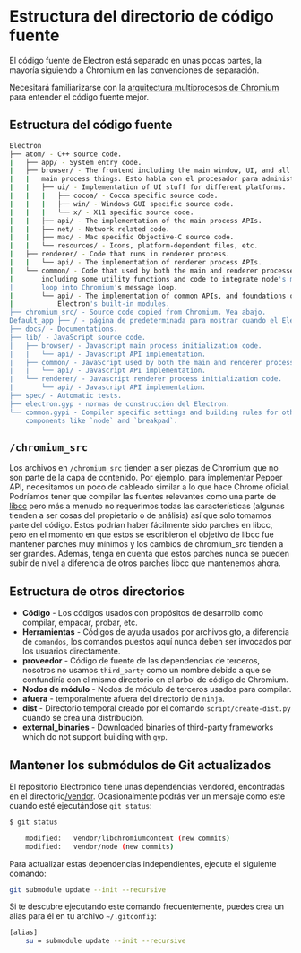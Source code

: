 # Estructura del directorio de código fuente

El código fuente de Electron está separado en unas pocas partes, la mayoría siguiendo a Chromium en las convenciones de separación.

Necesitará familiarizarse con la [arquitectura multiprocesos de Chromium](https://dev.chromium.org/developers/design-documents/multi-process-architecture) para entender el código fuente mejor.

## Estructura del código fuente

```sh
Electron
├── atom/ - C++ source code.
|   ├── app/ - System entry code.
|   ├── browser/ - The frontend including the main window, UI, and all of the
|   |   main process things. Esto habla con el procesador para administrar páginas web.
|   |   ├── ui/ - Implementation of UI stuff for different platforms.
|   |   |   ├── cocoa/ - Cocoa specific source code.
|   |   |   ├── win/ - Windows GUI specific source code.
|   |   |   └── x/ - X11 specific source code.
|   |   ├── api/ - The implementation of the main process APIs.
|   |   ├── net/ - Network related code.
|   |   ├── mac/ - Mac specific Objective-C source code.
|   |   └── resources/ - Icons, platform-dependent files, etc.
|   ├── renderer/ - Code that runs in renderer process.
|   |   └── api/ - The implementation of renderer process APIs.
|   └── common/ - Code that used by both the main and renderer processes,
|       including some utility functions and code to integrate node's message
|       loop into Chromium's message loop.
|       └── api/ - The implementation of common APIs, and foundations of
|           Electron's built-in modules.
├── chromium_src/ - Source code copied from Chromium. Vea abajo.
Default_app ├── / - página de predeterminada para mostrar cuando el Electron se inicia sin |   proporciona una aplicación.
├── docs/ - Documentations.
├── lib/ - JavaScript source code.
|   ├── browser/ - Javascript main process initialization code.
|   |   └── api/ - Javascript API implementation.
|   ├── common/ - JavaScript used by both the main and renderer processes
|   |   └── api/ - Javascript API implementation.
|   └── renderer/ - Javascript renderer process initialization code.
|       └── api/ - Javascript API implementation.
├── spec/ - Automatic tests.
├── electron.gyp - normas de construcción del Electron.
└── common.gypi - Compiler specific settings and building rules for other
    components like `node` and `breakpad`.
```

## `/chromium_src`

Los archivos en `/chromium_src` tienden a ser piezas de Chromium que no son parte de la capa de contenido. Por ejemplo, para implementar Pepper API, necesitamos un poco de cableado similar a lo que hace Chrome oficial. Podríamos tener que compilar las fuentes relevantes como una parte de [libcc](../glossary.md#libchromiumcontent) pero más a menudo no requerimos todas las características (algunas tienden a ser cosas del propietario o de análisis) así que solo tomamos parte del código. Estos podrían haber fácilmente sido parches en libcc, pero en el momento en que estos se escribieron el objetivo de libcc fue mantener parches muy mínimos y los cambios de chromium_src tienden a ser grandes. Además, tenga en cuenta que estos parches nunca se pueden subir de nivel a diferencia de otros parches libcc que mantenemos ahora.

## Estructura de otros directorios

* **Código** - Los códigos usados con propósitos de desarrollo como compilar, empacar, probar, etc.
* **Herramientas** - Códigos de ayuda usados por archivos gto, a diferencia de `comandos`, los comandos puestos aquí nunca deben ser invocados por los usuarios directamente.
* **proveedor** - Código de fuente de las dependencias de terceros, nosotros no usamos `third_party` como un nombre debido a que se confundiría con el mismo directorio en el arbol de código de Chromium.
* **Nodos de módulo** - Nodos de módulo de terceros usados para compilar.
* **afuera** - temporalmente afuera del directorio de `ninja`.
* **dist** - Directorio temporal creado por el comando `script/create-dist.py` cuando se crea una distribución.
* **external_binaries** - Downloaded binaries of third-party frameworks which do not support building with `gyp`.

## Mantener los submódulos de Git actualizados

El repositorio Electronico tiene unas dependencias vendored, encontradas en el directorio[/vendor](https://github.com/electron/electron/tree/master/vendor). Ocasionalmente podrás ver un mensaje como este cuando esté ejecutándose `git status`:

```sh
$ git status

    modified:   vendor/libchromiumcontent (new commits)
    modified:   vendor/node (new commits)
```

Para actualizar estas dependencias independientes, ejecute el siguiente comando:

```sh
git submodule update --init --recursive
```

Si te descubre ejecutando este comando frecuentemente, puedes crea un alias para él en tu archivo `~/.gitconfig`:

```sh
[alias]
    su = submodule update --init --recursive
```